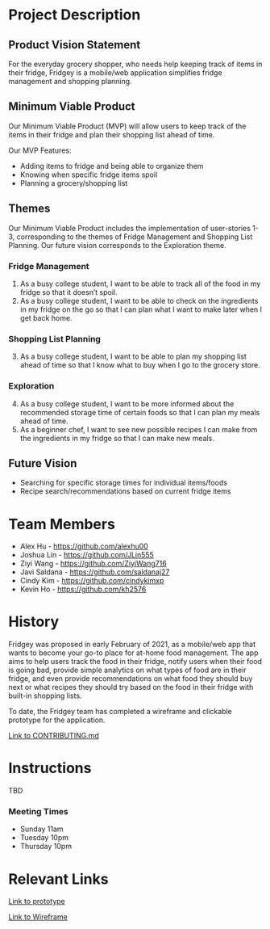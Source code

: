 # Project Description
## Product Vision Statement
For the everyday grocery shopper, who needs help keeping track of items in their fridge, Fridgey is a mobile/web application simplifies fridge management and shopping planning.

## Minimum Viable Product
Our Minimum Viable Product (MVP) will allow users to keep track of the items in their fridge and plan their shopping list ahead of time.

Our MVP Features:
- Adding items to fridge and being able to organize them
- Knowing when specific fridge items spoil
- Planning a grocery/shopping list

## Themes
Our Minimum Viable Product includes the implementation of user-stories 1-3, corresponding to the themes of Fridge Management and Shopping List Planning. Our future vision corresponds to the Exploration theme.

### Fridge Management 
1. As a busy college student, I want to be able to track all of the food in my fridge so that it doesn’t spoil.
2. As a busy college student, I want to be able to check on the ingredients in my fridge on the go so that I can plan what I want to make later when I get back home.

### Shopping List Planning
3. As a busy college student, I want to be able to plan my shopping list ahead of time so that I know what to buy when I go to the grocery store.

### Exploration
4. As a busy college student, I want to be more informed about the recommended storage time of certain foods so that I can plan my meals ahead of time.
5. As a beginner chef, I want to see new possible recipes I can make from the ingredients in my fridge so that I can make new meals.

## Future Vision
- Searching for specific storage times for individual items/foods
- Recipe search/recommendations based on current fridge items

# Team Members
- Alex Hu - https://github.com/alexhu00
- Joshua Lin - https://github.com/JLin555
- Ziyi Wang - https://github.com/ZiyiWang716
- Javi Saldana - https://github.com/saldanaj27
- Cindy Kim - https://github.com/cindykimxp
- Kevin Ho - https://github.com/kh2576

# History
Fridgey was proposed in early February of 2021, as a mobile/web app that wants to become your go-to place for at-home food management. The app aims to help users track the food in their fridge, notify users when their food is going bad, provide simple analytics on what types of food are in their fridge, and even provide recommendations on what food they should buy next or what recipes they should try based on the food in their fridge with built-in shopping lists.

To date, the Fridgey team has completed a wireframe and clickable prototype for the application.  

[Link to CONTRIBUTING.md](https://github.com/agile-dev-assignments/project-setup-team-fridgey/blob/master/CONTRIBUTING.md)

# Instructions
TBD

### Meeting Times
- Sunday 11am
- Tuesday 10pm
- Thursday 10pm

# Relevant Links
[Link to prototype](https://projects.invisionapp.com/d/main/default/#/projects/prototypes/21165790) 

[Link to Wireframe](https://www.figma.com/file/Fbg5hHkUSvcvvcdNjp7MLC/Fridgey?node-id=0%3A1)